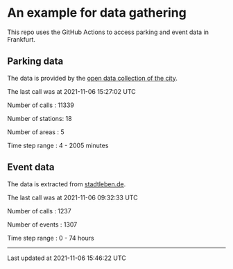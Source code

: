 # An example for data gathering

This repo uses the GitHub Actions to access parking and event data in Frankfurt.

## Parking data
The data is provided by the [open data collection of the city](https://www.offenedaten.frankfurt.de/).

The last call was at 2021-11-06 15:27:02 UTC

Number of calls   : 11339

Number of stations:    18

Number of areas   :     5

Time step range   :     4 -  2005 minutes


## Event data
The data is extracted from [stadtleben.de](https://stadtleben.de/frankfurt/).

The last call was at 2021-11-06 09:32:33 UTC

Number of calls   : 1237

Number of events  : 1307

Time step range   :    0 -   74 hours


----

Last updated at 2021-11-06 15:46:22 UTC
